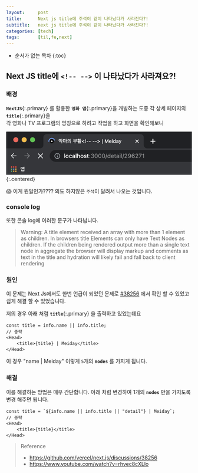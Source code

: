 ```yaml
---
layout:     post
title:      Next js title에 주석이 같이 나타났다가 사라진다?!
subtitle:   next js title에 주석이 같이 나타났다가 사라진다?!
categories: [tech]
tags:       [til,fe,next]
---
```


- 순서가 없는 목차
{:toc}

## Next JS title에 `<!-- -->` 이 나타났다가 사라져요?!

### 배경

**`NextJS`**{:.primary} 를 활용한 **`영화 앱`**{:.primary}을 개발하는 도중 각 상세 페이지의 **`title`**{:.primary}을<br/>
각 영화나 TV 프로그램의 명칭으로 하려고 작업을 하고 화면을 확인해보니

![주석이 달린 title 이미지](/assets/img/posts/tech/til/20230603/nextJs_title_with_comment.png){:.centered}

:scream: 이게 뭔일인가???? 의도 하지않은 `주석`이 달려서 나오는 것입니다.

### console log

또한 콘솔 log에 이러한 문구가 나타납니다.

>Warning: A title element received an array with more than 1 element as children. In browsers title Elements can only have Text Nodes as children. If the children being rendered output more than a single text node in aggregate the browser will display markup and comments as text in the title and hydration will likely fail and fall back to client rendering

### 원인
이 문제는 Next Js에서도 한번 언급이 되었던 문제로 [#38256] 에서 확인 할 수 있었고 쉽게 해결 할 수 있었습니다.

저의 경우 아래 처럼 **`title`**{:.primary} 을 출력하고 있었는데요
```tsx
const title = info.name || info.title;
// 중략
<Head>
    <title>{title} | Meiday</title>
</Head>

```

이 경우 "name <!-- --> \| <!-- --> Meiday" 이렇게 `5`개의 **`nodes`** 를 가지게 됩니다.<br/>

### 해결
이를 해결하는 방법은 매우 간단합니다. 아래 처럼 변경하여 1개의 **`nodes`** 만을 가지도록 변경 해주면 됩니다.

```tsx
const title = `${info.name || info.title || "detail"} | Meiday`;
// 중략
<Head>
    <title>{title}</title>
</Head>

```

>Reference
>- https://github.com/vercel/next.js/discussions/38256
>- https://www.youtube.com/watch?v=rhvec8cXLlo




<!-- Links -->
[#38256]: https://github.com/vercel/next.js/discussions/38256